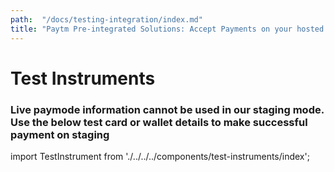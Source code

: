 ```yaml
---
path:  "/docs/testing-integration/index.md"
title: "Paytm Pre-integrated Solutions: Accept Payments on your hosted website in Martjack, Kartrocket and more"
---
```



# Test Instruments
### Live paymode information cannot be used in our staging mode. Use the below test card or wallet details to make successful payment on staging


import TestInstrument from './../../../components/test-instruments/index';


<TestInstrument></TestInstrument>
